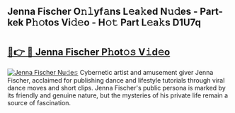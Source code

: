 ## Jenna Fischer O𝚗𝚕yf𝚊ns L𝚎a𝚔ed N𝚞𝚍es - Part-kek P𝚑𝚘tos Vi𝚍𝚎o - H𝚘𝚝 Part L𝚎a𝚔s D1U7q

# <h2><a href="http://kf1kx3.oniu.top/?m=Jenna+Fischer">🔗👉 🔴 Jenna Fischer P𝚑ot𝚘𝚜 V𝚒d𝚎o</a></h2>

[![Jenna Fischer Nu𝚍e𝚜](https://i.imgur.com/0qMVB7G.gif)](http://kf1kx3.oniu.top/?m=Jenna+Fischer)
Cybernetic artist and amusement giver Jenna Fischer, acclaimed for publishing dance and lifestyle tutorials through viral dance moves and short clips. Jenna Fischer's public persona is marked by its friendly and genuine nature, but the mysteries of his private life remain a source of fascination.  
